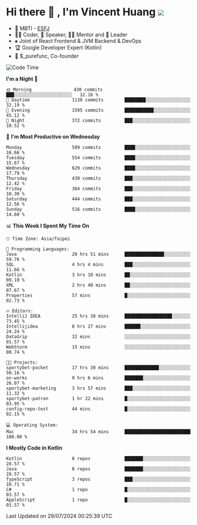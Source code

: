 # Hi there 👋 , I'm Vincent Huang ![](https://komarev.com/ghpvc/?username=Jian-Min-Huang)
- 👀 MBTI - [ESFJ](https://www.16personalities.com/esfj-personality)
- 👨‍💻 Coder, 🎤 Speaker, 👨‍🏫 Mentor and 🚀 Leader
- ♠️ Joint of React Frontend & JVM Backend & DevOps
- 🏆 Google Developer Expert (Kotlin)
- 💼 $_purefunc, Co-founder

<!--START_SECTION:waka-->
![Code Time](http://img.shields.io/badge/Code%20Time-4%2C140%20hrs%2033%20mins-blue)

**I'm a Night 🦉** 

```text
🌞 Morning                430 commits         ███░░░░░░░░░░░░░░░░░░░░░░   12.16 % 
🌆 Daytime                1138 commits        ████████░░░░░░░░░░░░░░░░░   32.19 % 
🌃 Evening                1595 commits        ███████████░░░░░░░░░░░░░░   45.12 % 
🌙 Night                  372 commits         ███░░░░░░░░░░░░░░░░░░░░░░   10.52 % 
```
📅 **I'm Most Productive on Wednesday** 

```text
Monday                   589 commits         ████░░░░░░░░░░░░░░░░░░░░░   16.66 % 
Tuesday                  554 commits         ████░░░░░░░░░░░░░░░░░░░░░   15.67 % 
Wednesday                629 commits         ████░░░░░░░░░░░░░░░░░░░░░   17.79 % 
Thursday                 439 commits         ███░░░░░░░░░░░░░░░░░░░░░░   12.42 % 
Friday                   364 commits         ███░░░░░░░░░░░░░░░░░░░░░░   10.30 % 
Saturday                 444 commits         ███░░░░░░░░░░░░░░░░░░░░░░   12.56 % 
Sunday                   516 commits         ████░░░░░░░░░░░░░░░░░░░░░   14.60 % 
```


📊 **This Week I Spent My Time On** 

```text
🕑︎ Time Zone: Asia/Taipei

💬 Programming Languages: 
Java                     20 hrs 51 mins      ███████████████░░░░░░░░░░   59.76 % 
SQL                      4 hrs 4 mins        ███░░░░░░░░░░░░░░░░░░░░░░   11.66 % 
Kotlin                   3 hrs 10 mins       ██░░░░░░░░░░░░░░░░░░░░░░░   09.10 % 
XML                      2 hrs 40 mins       ██░░░░░░░░░░░░░░░░░░░░░░░   07.67 % 
Properties               57 mins             █░░░░░░░░░░░░░░░░░░░░░░░░   02.73 % 

🔥 Editors: 
IntelliJ IDEA            25 hrs 38 mins      ██████████████████░░░░░░░   73.45 % 
Intellijidea             8 hrs 27 mins       ██████░░░░░░░░░░░░░░░░░░░   24.24 % 
DataGrip                 32 mins             ░░░░░░░░░░░░░░░░░░░░░░░░░   01.57 % 
WebStorm                 15 mins             ░░░░░░░░░░░░░░░░░░░░░░░░░   00.74 % 

🐱‍💻 Projects: 
sportybet-pocket         17 hrs 30 mins      █████████████░░░░░░░░░░░░   50.16 % 
on-works                 9 hrs 6 mins        ███████░░░░░░░░░░░░░░░░░░   26.07 % 
sportybet-marketing      3 hrs 57 mins       ███░░░░░░░░░░░░░░░░░░░░░░   11.32 % 
sportybet-patron         1 hr 22 mins        █░░░░░░░░░░░░░░░░░░░░░░░░   03.95 % 
config-repo-test         44 mins             █░░░░░░░░░░░░░░░░░░░░░░░░   02.15 % 

💻 Operating System: 
Mac                      34 hrs 54 mins      █████████████████████████   100.00 % 
```

**I Mostly Code in Kotlin** 

```text
Kotlin                   8 repos             ███████░░░░░░░░░░░░░░░░░░   28.57 % 
Java                     8 repos             ███████░░░░░░░░░░░░░░░░░░   28.57 % 
TypeScript               3 repos             ███░░░░░░░░░░░░░░░░░░░░░░   10.71 % 
C#                       1 repo              █░░░░░░░░░░░░░░░░░░░░░░░░   03.57 % 
AppleScript              1 repo              █░░░░░░░░░░░░░░░░░░░░░░░░   03.57 % 
```




 Last Updated on 29/07/2024 00:25:39 UTC
<!--END_SECTION:waka-->
